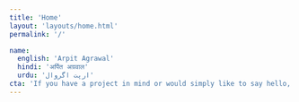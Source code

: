 ```yaml
---
title: 'Home'
layout: 'layouts/home.html'
permalink: '/'

name:
  english: 'Arpit Agrawal'
  hindi: 'अर्पित अग्रवाल'
  urdu: 'ارپت اگروال'
cta: 'If you have a project in mind or would simply like to say hello, please feel free to contact me at **<hello@arpit.codes>**'
---
```

